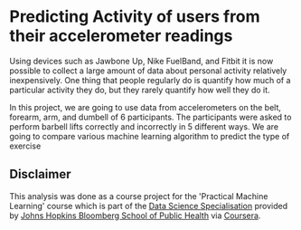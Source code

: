 # Predicting Activity of users from their accelerometer readings

Using devices such as Jawbone Up, Nike FuelBand, and Fitbit it is now possible to collect a large amount of data about personal activity relatively inexpensively. One thing that people regularly do is quantify how much of a particular activity they do, but they rarely quantify how well they do it. 

In this project, we are going to use data from accelerometers on the belt, forearm, arm, and dumbell of 6 participants. The participants were asked to perform barbell lifts correctly and incorrectly in 5 different ways. 
We are going to compare various machine learning algorithm to predict the type of exercise

## Disclaimer
This analysis was done as a course project for the 'Practical Machine Learning' course which is part of the [Data Science Specialisation][dss] provided by [Johns Hopkins Bloomberg School of Public Health][jhsph] via [Coursera][co].


[dss]: https://www.coursera.org/specialization/jhudatascience/1
[jhsph]: http://www.jhsph.edu/
[co]: https://www.coursera.org/
[mtdesc]:https://stat.ethz.ch/R-manual/R-devel/library/datasets/html/mtcars.html
